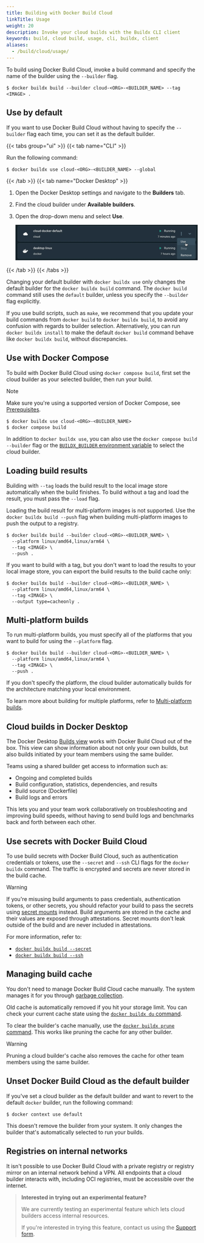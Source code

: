 ```yaml
---
title: Building with Docker Build Cloud
linkTitle: Usage
weight: 20
description: Invoke your cloud builds with the Buildx CLI client
keywords: build, cloud build, usage, cli, buildx, client
aliases:
  - /build/cloud/usage/
---
```


To build using Docker Build Cloud, invoke a build command and specify the name of the
builder using the `--builder` flag.

```console
$ docker buildx build --builder cloud-<ORG>-<BUILDER_NAME> --tag <IMAGE> .
```

## Use by default

If you want to use Docker Build Cloud without having to specify the `--builder` flag
each time, you can set it as the default builder.

{{< tabs group="ui" >}}
{{< tab name="CLI" >}}

Run the following command:

```console
$ docker buildx use cloud-<ORG>-<BUILDER_NAME> --global
```

{{< /tab >}}
{{< tab name="Docker Desktop" >}}

1. Open the Docker Desktop settings and navigate to the **Builders** tab.
2. Find the cloud builder under **Available builders**.
3. Open the drop-down menu and select **Use**.

   ![Selecting the cloud builder as default using the Docker Desktop GUI](../build/images/set-default-builder-gui.webp)

{{< /tab >}}
{{< /tabs >}}

Changing your default builder with `docker buildx use` only changes the default
builder for the `docker buildx build` command. The `docker build` command still
uses the `default` builder, unless you specify the `--builder` flag explicitly.

If you use build scripts, such as `make`, we recommend that you update your
build commands from `docker build` to `docker buildx build`, to avoid any
confusion with regards to builder selection. Alternatively, you can run `docker
buildx install` to make the default `docker build` command behave like `docker
buildx build`, without discrepancies.

## Use with Docker Compose

To build with Docker Build Cloud using `docker compose build`, first set the
cloud builder as your selected builder, then run your build.

> [!NOTE]
>
> Make sure you're using a supported version of Docker Compose, see
> [Prerequisites](setup.md#prerequisites).

```console
$ docker buildx use cloud-<ORG>-<BUILDER_NAME>
$ docker compose build
```

In addition to `docker buildx use`, you can also use the `docker compose build
--builder` flag or the [`BUILDX_BUILDER` environment
variable](../build/building/variables.md#buildx_builder) to select the cloud builder.

## Loading build results

Building with `--tag` loads the build result to the local image store
automatically when the build finishes. To build without a tag and load the
result, you must pass the `--load` flag.

Loading the build result for multi-platform images is not supported. Use the
`docker buildx build --push` flag when building multi-platform images to push
the output to a registry.

```console
$ docker buildx build --builder cloud-<ORG>-<BUILDER_NAME> \
  --platform linux/amd64,linux/arm64 \
  --tag <IMAGE> \
  --push .
```

If you want to build with a tag, but you don't want to load the results to your
local image store, you can export the build results to the build cache only:

```console
$ docker buildx build --builder cloud-<ORG>-<BUILDER_NAME> \
  --platform linux/amd64,linux/arm64 \
  --tag <IMAGE> \
  --output type=cacheonly .
```

## Multi-platform builds

To run multi-platform builds, you must specify all of the platforms that you
want to build for using the `--platform` flag.

```console
$ docker buildx build --builder cloud-<ORG>-<BUILDER_NAME> \
  --platform linux/amd64,linux/arm64 \
  --tag <IMAGE> \
  --push .
```

If you don't specify the platform, the cloud builder automatically builds for the
architecture matching your local environment.

To learn more about building for multiple platforms, refer to [Multi-platform
builds](../build/building/multi-platform.md).

## Cloud builds in Docker Desktop

The Docker Desktop [Builds view](../desktop/use-desktop/builds.md) works with
Docker Build Cloud out of the box. This view can show information about not only your
own builds, but also builds initiated by your team members using the same
builder.

Teams using a shared builder get access to information such as:

- Ongoing and completed builds
- Build configuration, statistics, dependencies, and results
- Build source (Dockerfile)
- Build logs and errors

This lets you and your team work collaboratively on troubleshooting and
improving build speeds, without having to send build logs and benchmarks back
and forth between each other.

## Use secrets with Docker Build Cloud

To use build secrets with Docker Build Cloud,
such as authentication credentials or tokens,
use the `--secret` and `--ssh` CLI flags for the `docker buildx` command.
The traffic is encrypted and secrets are never stored in the build cache.

> [!WARNING]
>
> If you're misusing build arguments to pass credentials, authentication
> tokens, or other secrets, you should refactor your build to pass the secrets using
> [secret mounts](../../reference/cli/docker/buildx/build.md#secret) instead.
> Build arguments are stored in the cache and their values are exposed through attestations.
> Secret mounts don't leak outside of the build and are never included in attestations.

For more information, refer to:

- [`docker buildx build --secret`](../../reference/cli/docker/buildx/build.md#secret)
- [`docker buildx build --ssh`](../../reference/cli/docker/buildx/build.md#ssh)

## Managing build cache

You don't need to manage Docker Build Cloud cache manually.
The system manages it for you through [garbage collection](../build/cache/garbage-collection.md).

Old cache is automatically removed if you hit your storage limit.
You can check your current cache state using the
[`docker buildx du` command](../../reference/cli/docker/buildx/du.md).

To clear the builder's cache manually,
use the [`docker buildx prune` command](../../reference/cli/docker/buildx/prune.md).
This works like pruning the cache for any other builder.

> [!WARNING]
>
> Pruning a cloud builder's cache also removes the cache for other team members
> using the same builder.

## Unset Docker Build Cloud as the default builder

If you've set a cloud builder as the default builder
and want to revert to the default `docker` builder,
run the following command:

```console
$ docker context use default
```

This doesn't remove the builder from your system.
It only changes the builder that's automatically selected to run your builds.

## Registries on internal networks

It isn't possible to use Docker Build Cloud with a private registry
or registry mirror on an internal network behind a VPN.
All endpoints that a cloud builder interacts with,
including OCI registries, must be accessible over the internet.

> **Interested in trying out an experimental feature?**
>
>We are currently testing an experimental feature which lets cloud builders access internal resources.
>
> If you're interested in trying this feature, contact us using the [Support form](https://hub.docker.com/support/contact?topic=Docker+Build+Cloud&subject=Private+registry+access).
